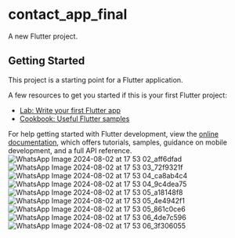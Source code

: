 # contact_app_final

A new Flutter project.

## Getting Started

This project is a starting point for a Flutter application.

A few resources to get you started if this is your first Flutter project:

- [Lab: Write your first Flutter app](https://docs.flutter.dev/get-started/codelab)
- [Cookbook: Useful Flutter samples](https://docs.flutter.dev/cookbook)

For help getting started with Flutter development, view the
[online documentation](https://docs.flutter.dev/), which offers tutorials,
samples, guidance on mobile development, and a full API reference.
![WhatsApp Image 2024-08-02 at 17 53 02_aff6dfad](https://github.com/user-attachments/assets/8ae66726-9446-4904-b3fd-81800b91081b)
![WhatsApp Image 2024-08-02 at 17 53 03_72f9321f](https://github.com/user-attachments/assets/d71af906-ccf5-4825-b899-724a000de627)
![WhatsApp Image 2024-08-02 at 17 53 04_ca8ab4c4](https://github.com/user-attachments/assets/e7c4a99b-2f5a-46ed-8f0f-3b7d711c01aa)
![WhatsApp Image 2024-08-02 at 17 53 04_9c4dea75](https://github.com/user-attachments/assets/348392fd-ff3c-4cb0-b8d7-ae4a1ccc4a24)
![WhatsApp Image 2024-08-02 at 17 53 05_a18148f8](https://github.com/user-attachments/assets/4da18979-6d92-4f28-a0d4-01c59d53d351)
![WhatsApp Image 2024-08-02 at 17 53 05_4e4942f1](https://github.com/user-attachments/assets/3deb647d-229f-43a5-a390-19681c5668de)
![WhatsApp Image 2024-08-02 at 17 53 05_861c0ce6](https://github.com/user-attachments/assets/6525a4bd-2a75-4751-9680-8aac817eedcc)
![WhatsApp Image 2024-08-02 at 17 53 06_4de7c596](https://github.com/user-attachments/assets/49a45ff2-cf22-4984-a4ad-c4ac847a9a7d)
![WhatsApp Image 2024-08-02 at 17 53 06_3f306055](https://github.com/user-attachments/assets/4d8f4ac1-c22b-4abc-9135-588e2e181f6e)
